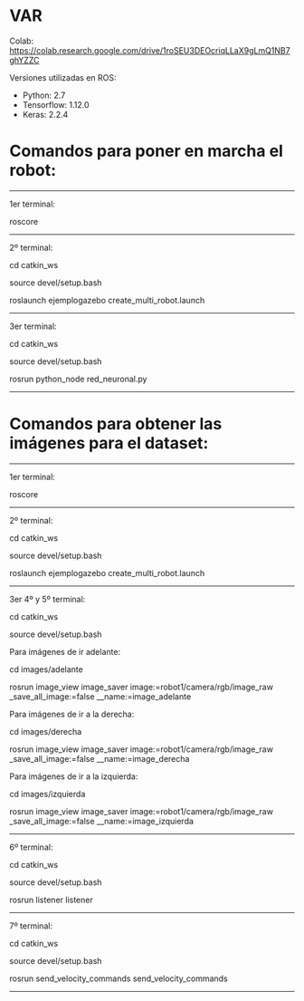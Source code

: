 # VAR

Colab: https://colab.research.google.com/drive/1roSEU3DEOcriqLLaX9gLmQ1NB7ghYZZC

Versiones utilizadas en ROS:
  - Python: 2.7
  - Tensorflow: 1.12.0
  - Keras: 2.2.4

# Comandos para poner en marcha el robot:

-----------------------------------------------------------------------------

1er terminal:

roscore


-----------------------------------------------------------------------------

2º terminal:

cd catkin_ws

source devel/setup.bash

roslaunch ejemplogazebo create_multi_robot.launch

-----------------------------------------------------------------------------

3er terminal:

cd catkin_ws

source devel/setup.bash

rosrun python_node red_neuronal.py

-----------------------------------------------------------------------------




# Comandos para obtener las imágenes para el dataset:

-----------------------------------------------------------------------------

1er terminal:

roscore


-----------------------------------------------------------------------------

2º terminal:

cd catkin_ws

source devel/setup.bash

roslaunch ejemplogazebo create_multi_robot.launch

-----------------------------------------------------------------------------

3er 4º y 5º terminal:

cd catkin_ws

source devel/setup.bash



Para imágenes de ir adelante:

cd images/adelante

rosrun image_view image_saver image:=robot1/camera/rgb/image_raw _save_all_image:=false __name:=image_adelante



Para imágenes de ir a la derecha:

cd images/derecha

rosrun image_view image_saver image:=robot1/camera/rgb/image_raw _save_all_image:=false __name:=image_derecha



Para imágenes de ir a la izquierda:

cd images/izquierda

rosrun image_view image_saver image:=robot1/camera/rgb/image_raw _save_all_image:=false __name:=image_izquierda




-----------------------------------------------------------------------------

6º terminal:

cd catkin_ws

source devel/setup.bash

rosrun listener listener

-----------------------------------------------------------------------------

7º terminal:

cd catkin_ws

source devel/setup.bash

rosrun send_velocity_commands send_velocity_commands

-----------------------------------------------------------------------------

